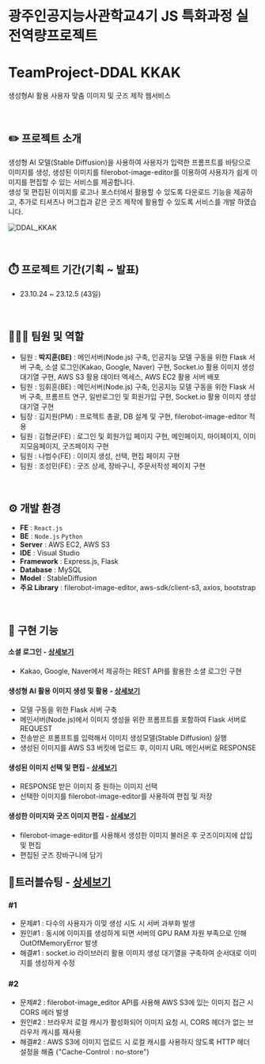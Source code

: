 # 광주인공지능사관학교4기 JS 특화과정 실전역량프로젝트
# TeamProject-DDAL KKAK
생성형AI 활용 사용자 맞춤 이미지 및 굿즈 제작 웹서비스

<br/>



## ✏️ 프로젝트 소개
생성형 AI 모델(Stable Diffusion)을 사용하여 사용자가 입력한 프롬프트를 바탕으로 이미지를 생성,
생성된 이미지를 filerobot-image-editor를 이용하여 사용자가 쉽게 이미지를 편집할 수 있는 서비스를 제공합니다.<br/>
생성 및 편집된 이미지를 로고나 포스터에서 활용할 수 있도록 다운로드 기능을 제공하고, 추가로 티셔츠나 머그컵과 같은
굿즈 제작에 활용할 수 있도록 서비스를 개발 하였습니다.

![DDAL_KKAK](https://github.com/asdfgl98/Project-DDAL_KKAK/assets/83624652/814e4fa9-2e5d-4315-96e1-bd58f05492ce)


<br/>

## ⏱️ 프로젝트 기간(기획 ~ 발표)
* 23.10.24 ~ 23.12.5 (43일)

<br/>

## 🧑‍🤝‍🧑 팀원 및 역할
* 팀원 : **박지훈(BE)** : 메인서버(Node.js) 구축, 인공지능 모델 구동을 위한 Flask 서버 구축, 소셜 로그인(Kakao, Google, Naver) 구현, Socket.io 활용 이미지 생성 대기열 구현, AWS S3 활용 데이터 엑세스, AWS EC2 활용 서버 배포
* 팀원 : 임휘훈(BE) : 메인서버(Node.js) 구축, 인공지능 모델 구동을 위한 Flask 서버 구축, 프롬프트 연구, 일반로그인 및 회원가입 구현, Socket.io 활용 이미지 생성 대기열 구현
* 팀장 : 김지원(PM) : 프로젝트 총괄, DB 설계 및 구현, filerobot-image-editor 적용
* 팀원 : 김형균(FE) : 로그인 및 회원가입 페이지 구현, 메인페이지, 마이페이지, 이미지모음페이지, 굿즈페이지 구현
* 팀원 : 나범수(FE) : 이미지 생성, 선택, 편집 페이지 구현
* 팀원 : 조성민(FE) : 굿즈 상세, 장바구니, 주문서작성 페이지 구현

<br/>

## ⚙️ 개발 환경
- **FE** : `React.js`
- **BE** : `Node.js` `Python`
- **Server** : AWS EC2, AWS S3
- **IDE** : Visual Studio
- **Framework** : Express.js, Flask
- **Database** : MySQL
- **Model** : StableDiffusion
- **주요 Library** : filerobot-image-editor, aws-sdk/client-s3, axios, bootstrap

<br/>

## 📌 구현 기능

#### 소셜 로그인 - <a href="https://github.com/asdfgl98/Project-DDAL_KKAK/wiki/1.-%EC%86%8C%EC%85%9C%EB%A1%9C%EA%B7%B8%EC%9D%B8" target="_blank">상세보기</a>
- Kakao, Google, Naver에서 제공하는 REST API를 활용한 소셜 로그인 구현

#### 생성형 AI 활용 이미지 생성 및 활용 - <a href="https://github.com/asdfgl98/Project-DDAL_KKAK/wiki/2.-%EC%83%9D%EC%84%B1%ED%98%95-AI-%ED%99%9C%EC%9A%A9-%EC%9D%B4%EB%AF%B8%EC%A7%80-%EC%83%9D%EC%84%B1-%EB%B0%8F-%ED%99%9C%EC%9A%A9" target="_blank">상세보기</a>
- 모델 구동을 위한 Flask 서버 구축
- 메인서버(Node.js)에서 이미지 생성을 위한 프롬프트를 포함하여 Flask 서버로 REQUEST
- 전송받은 프롬프트를 입력해서 이미지 생성모델(Stable Diffusion) 실행
- 생성된 이미지를 AWS S3 버킷에 업로드 후, 이미지 URL 메인서버로 RESPONSE

#### 생성된 이미지 선택 및 편집 - <a href="https://github.com/asdfgl98/Project-DDAL_KKAK/wiki/3.-%EC%83%9D%EC%84%B1%EB%90%9C-%EC%9D%B4%EB%AF%B8%EC%A7%80-%EC%84%A0%ED%83%9D-%EB%B0%8F-%ED%8E%B8%EC%A7%91" target="_blank">상세보기</a>
- RESPONSE 받은 이미지 중 원하는 이미지 선택
- 선택한 이미지를 filerobot-image-editor를 사용하여 편집 및 저장

#### 생성한 이미지와 굿즈 이미지 편집 - <a href="https://github.com/asdfgl98/Project-DDAL_KKAK/wiki/4.-%EC%83%9D%EC%84%B1%ED%95%9C-%EC%9D%B4%EB%AF%B8%EC%A7%80%EC%99%80-%EA%B5%BF%EC%A6%88-%EC%9D%B4%EB%AF%B8%EC%A7%80-%ED%8E%B8%EC%A7%91" target="_blank">상세보기</a>
- filerobot-image-editor를 사용해서 생성한 이미지 불러온 후 굿즈이미지에 삽입 및 편집
- 편집된 굿즈 장바구니에 담기


## 🚫트러블슈팅 - <a href="https://github.com/asdfgl98/Project-DDAL_KKAK/wiki/5.-%ED%8A%B8%EB%9F%AC%EB%B8%94-%EC%8A%88%ED%8C%85" target="_blank">상세보기</a>
### #1
- 문제#1 : 다수의 사용자가 이밎 생성 시도 시 서버 과부화 발생
- 원인#1 : 동시에 이미지를 생성하게 되면 서버의 GPU RAM 자원 부족으로 인해 OutOfMemoryError 발생
- 해결#1 : socket.io 라이브러리 활용 이미지 생성 대기열을 구축하여 순서대로 이미지를 생성하게 수정

### #2
- 문제#2 : filerobot-image_editor API를 사용해 AWS S3에 있는 이미지 접근 시 CORS 에러 발생
- 원인#2 : 브라우저 로컬 캐시가 활성화되어 이미지 요청 시, CORS 헤더가 없는 브라우저 캐시를 재사용
- 해결#2 : AWS S3에 이미지 업로드 시 로컬 캐시를 사용하지 않도록 HTTP 헤더 설정을 해줌 ("Cache-Control : no-store")
